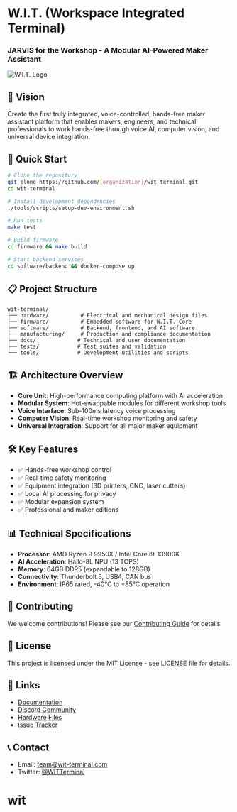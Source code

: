 # W.I.T. (Workspace Integrated Terminal)
### JARVIS for the Workshop - A Modular AI-Powered Maker Assistant

![W.I.T. Logo](resources/logos/wit-logo.png)

## 🎯 Vision
Create the first truly integrated, voice-controlled, hands-free maker assistant platform that enables makers, engineers, and technical professionals to work hands-free through voice AI, computer vision, and universal device integration.

## 🚀 Quick Start
```bash
# Clone the repository
git clone https://github.com/[organization]/wit-terminal.git
cd wit-terminal

# Install development dependencies
./tools/scripts/setup-dev-environment.sh

# Run tests
make test

# Build firmware
cd firmware && make build

# Start backend services
cd software/backend && docker-compose up
```

## 📋 Project Structure
```
wit-terminal/
├── hardware/          # Electrical and mechanical design files
├── firmware/          # Embedded software for W.I.T. Core
├── software/          # Backend, frontend, and AI software
├── manufacturing/     # Production and compliance documentation
├── docs/             # Technical and user documentation
├── tests/            # Test suites and validation
└── tools/            # Development utilities and scripts
```

## 🏗️ Architecture Overview
- **Core Unit**: High-performance computing platform with AI acceleration
- **Modular System**: Hot-swappable modules for different workshop tools
- **Voice Interface**: Sub-100ms latency voice processing
- **Computer Vision**: Real-time workshop monitoring and safety
- **Universal Integration**: Support for all major maker equipment

## 🛠️ Key Features
- ✅ Hands-free workshop control
- ✅ Real-time safety monitoring
- ✅ Equipment integration (3D printers, CNC, laser cutters)
- ✅ Local AI processing for privacy
- ✅ Modular expansion system
- ✅ Professional and maker editions

## 📊 Technical Specifications
- **Processor**: AMD Ryzen 9 9950X / Intel Core i9-13900K
- **AI Acceleration**: Hailo-8L NPU (13 TOPS)
- **Memory**: 64GB DDR5 (expandable to 128GB)
- **Connectivity**: Thunderbolt 5, USB4, CAN bus
- **Environment**: IP65 rated, -40°C to +85°C operation

## 🤝 Contributing
We welcome contributions! Please see our [Contributing Guide](CONTRIBUTING.md) for details.

## 📄 License
This project is licensed under the MIT License - see [LICENSE](LICENSE) file for details.

## 🔗 Links
- [Documentation](https://docs.wit-terminal.com)
- [Discord Community](https://discord.gg/wit-makers)
- [Hardware Files](https://github.com/[organization]/wit-hardware)
- [Issue Tracker](https://github.com/[organization]/wit-terminal/issues)

## 📞 Contact
- Email: team@wit-terminal.com
- Twitter: [@WITTerminal](https://twitter.com/WITTerminal)
# wit
